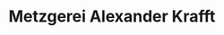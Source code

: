 ---
title: "Metzgerei Alexander Krafft"
url: /konradsreuth/metzgerei-alexander-krafft/
shop: Metzgerei
---
